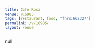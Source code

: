 ```yaml
---
title: Cafe Rosa
venue: v16985
tags: [restaurant, food, "fhrs:662327"]
permalink: /v/16985/
layout: venue
---
```

null
